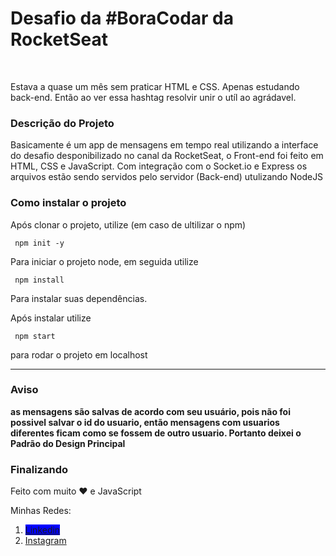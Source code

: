 <h1>  Desafio da  #BoraCodar da RocketSeat</h1>
<br>
<p> Estava a quase um mês sem praticar HTML e CSS. Apenas estudando back-end. Então ao ver essa hashtag resolvir unir o utíl ao agrádavel.</p>

<h3> Descrição do Projeto</h3>
<p> Basicamente é um app de mensagens em tempo real utilizando a interface do desafio desponibilizado no canal da RocketSeat, o Front-end foi feito em HTML, CSS e JavaScript. Com integração com o Socket.io  e Express
os arquivos estão sendo servidos pelo servidor (Back-end) utulizando NodeJS</p>


<h3> Como instalar o projeto </h3>
<p> Após clonar o projeto, utilize (em caso de ultilizar o npm)</p>

<code> npm init -y </code>
<p> Para iniciar o projeto node, em seguida utilize </p>

<code> npm install </code>

<p> Para instalar suas dependências.</p>

<p>Após instalar utilize </p>

<code> npm start </code>

<p>para rodar o projeto em localhost</p>
<hr>

<h3> Aviso </h3>
<strong><p> as mensagens são salvas de acordo com seu usuário, pois não foi possivel salvar o id do usuario, então mensagens com usuarios diferentes ficam como se fossem de outro usuario. Portanto deixei o Padrão do Design Principal</p></strong>



<h3> Finalizando </h3>

Feito com muito ❤️ e JavaScript

Minhas Redes:
<ol>
  <li><a style="background-color: blue;" href="https://www.linkedin.com/in/matheus-moraes-811853243/">Linkedin</li>
  <li><a href="https://www.instagram.com/theusz.cria/">Instagram</li>
